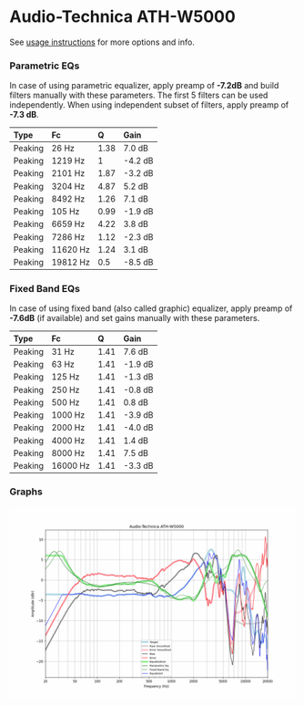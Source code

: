 # Audio-Technica ATH-W5000
See [usage instructions](https://github.com/jaakkopasanen/AutoEq#usage) for more options and info.

### Parametric EQs
In case of using parametric equalizer, apply preamp of **-7.2dB** and build filters manually
with these parameters. The first 5 filters can be used independently.
When using independent subset of filters, apply preamp of **-7.3 dB**.

| Type    | Fc       |    Q | Gain    |
|:--------|:---------|:-----|:--------|
| Peaking | 26 Hz    | 1.38 | 7.0 dB  |
| Peaking | 1219 Hz  | 1    | -4.2 dB |
| Peaking | 2101 Hz  | 1.87 | -3.2 dB |
| Peaking | 3204 Hz  | 4.87 | 5.2 dB  |
| Peaking | 8492 Hz  | 1.26 | 7.1 dB  |
| Peaking | 105 Hz   | 0.99 | -1.9 dB |
| Peaking | 6659 Hz  | 4.22 | 3.8 dB  |
| Peaking | 7286 Hz  | 1.12 | -2.3 dB |
| Peaking | 11620 Hz | 1.24 | 3.1 dB  |
| Peaking | 19812 Hz | 0.5  | -8.5 dB |

### Fixed Band EQs
In case of using fixed band (also called graphic) equalizer, apply preamp of **-7.6dB**
(if available) and set gains manually with these parameters.

| Type    | Fc       |    Q | Gain    |
|:--------|:---------|:-----|:--------|
| Peaking | 31 Hz    | 1.41 | 7.6 dB  |
| Peaking | 63 Hz    | 1.41 | -1.9 dB |
| Peaking | 125 Hz   | 1.41 | -1.3 dB |
| Peaking | 250 Hz   | 1.41 | -0.8 dB |
| Peaking | 500 Hz   | 1.41 | 0.8 dB  |
| Peaking | 1000 Hz  | 1.41 | -3.9 dB |
| Peaking | 2000 Hz  | 1.41 | -4.0 dB |
| Peaking | 4000 Hz  | 1.41 | 1.4 dB  |
| Peaking | 8000 Hz  | 1.41 | 7.5 dB  |
| Peaking | 16000 Hz | 1.41 | -3.3 dB |

### Graphs
![](./Audio-Technica%20ATH-W5000.png)